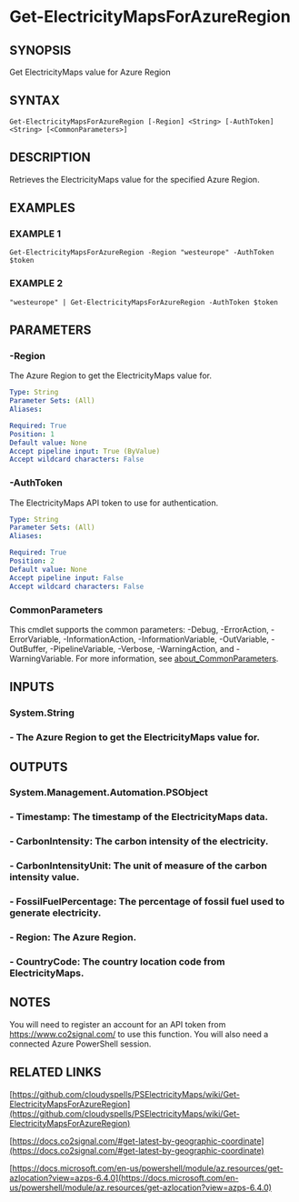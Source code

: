 # Get-ElectricityMapsForAzureRegion

## SYNOPSIS
Get ElectricityMaps value for Azure Region

## SYNTAX

```
Get-ElectricityMapsForAzureRegion [-Region] <String> [-AuthToken] <String> [<CommonParameters>]
```

## DESCRIPTION
Retrieves the ElectricityMaps value for the specified Azure Region.

## EXAMPLES

### EXAMPLE 1
```
Get-ElectricityMapsForAzureRegion -Region "westeurope" -AuthToken $token
```

### EXAMPLE 2
```
"westeurope" | Get-ElectricityMapsForAzureRegion -AuthToken $token
```

## PARAMETERS

### -Region
The Azure Region to get the ElectricityMaps value for.

```yaml
Type: String
Parameter Sets: (All)
Aliases:

Required: True
Position: 1
Default value: None
Accept pipeline input: True (ByValue)
Accept wildcard characters: False
```

### -AuthToken
The ElectricityMaps API token to use for authentication.

```yaml
Type: String
Parameter Sets: (All)
Aliases:

Required: True
Position: 2
Default value: None
Accept pipeline input: False
Accept wildcard characters: False
```

### CommonParameters
This cmdlet supports the common parameters: -Debug, -ErrorAction, -ErrorVariable, -InformationAction, -InformationVariable, -OutVariable, -OutBuffer, -PipelineVariable, -Verbose, -WarningAction, and -WarningVariable. For more information, see [about_CommonParameters](http://go.microsoft.com/fwlink/?LinkID=113216).

## INPUTS

### System.String
### - The Azure Region to get the ElectricityMaps value for.
## OUTPUTS

### System.Management.Automation.PSObject
### - Timestamp: The timestamp of the ElectricityMaps data.
### - CarbonIntensity: The carbon intensity of the electricity.
### - CarbonIntensityUnit: The unit of measure of the carbon intensity value.
### - FossilFuelPercentage: The percentage of fossil fuel used to generate electricity.
### - Region: The Azure Region.
### - CountryCode: The country location code from ElectricityMaps.
## NOTES
You will need to register an account for an API token from https://www.co2signal.com/ to use this function.
You will also need a connected Azure PowerShell session.

## RELATED LINKS

[https://github.com/cloudyspells/PSElectricityMaps/wiki/Get-ElectricityMapsForAzureRegion](https://github.com/cloudyspells/PSElectricityMaps/wiki/Get-ElectricityMapsForAzureRegion)

[https://docs.co2signal.com/#get-latest-by-geographic-coordinate](https://docs.co2signal.com/#get-latest-by-geographic-coordinate)

[https://docs.microsoft.com/en-us/powershell/module/az.resources/get-azlocation?view=azps-6.4.0](https://docs.microsoft.com/en-us/powershell/module/az.resources/get-azlocation?view=azps-6.4.0)

